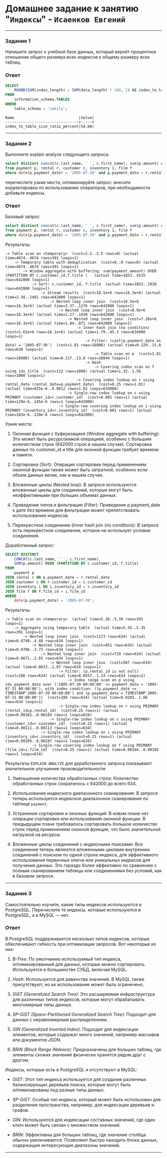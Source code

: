 # Домашнее задание к занятию "`Индексы`" - `Исаенков Евгений`

---

### Задание 1

Напишите запрос к учебной базе данных, который вернёт процентное отношение общего размера всех индексов к общему размеру всех таблиц.

### Ответ

```sql
SELECT 
    ROUND(SUM(index_length) / SUM(data_length) * 100, 2) AS index_to_table_size_ratio_percent
FROM 
    information_schema.TABLES
WHERE 
    table_schema = 'sakila';
```
```
Name                             |Value|
---------------------------------+-----+
index_to_table_size_ratio_percent|54.68|
```


---

### Задание 2

Выполните explain analyze следующего запроса:
```sql
select distinct concat(c.last_name, ' ', c.first_name), sum(p.amount) over (partition by c.customer_id, f.title)
from payment p, rental r, customer c, inventory i, film f
where date(p.payment_date) = '2005-07-30' and p.payment_date = r.rental_date and r.customer_id = c.customer_id and i.inventory_id = r.inventory_id
```
перечислите узкие места;
оптимизируйте запрос: внесите корректировки по использованию операторов, при необходимости добавьте индексы.

### Ответ

Базовый запрос
```sql
select distinct concat(c.last_name, ' ', c.first_name), sum(p.amount) over (partition by c.customer_id, f.title)
from payment p, rental r, customer c, inventory i, film f
where date(p.payment_date) = '2005-07-30' and p.payment_date = r.rental_date and r.customer_id = c.customer_id and i.inventory_id = r.inventory_id
```
Результаты:
```
-> Table scan on <temporary>  (cost=2.5..2.5 rows=0) (actual time=4674..4674 rows=391 loops=1)
    -> Temporary table with deduplication  (cost=0..0 rows=0) (actual time=4674..4674 rows=391 loops=1)
        -> Window aggregate with buffering: sum(payment.amount) OVER (PARTITION BY c.customer_id,f.title )   (actual time=1853..4515 rows=642000 loops=1)
            -> Sort: c.customer_id, f.title  (actual time=1853..1910 rows=642000 loops=1)
                -> Stream results  (cost=10.5e+6 rows=16.3e+6) (actual time=2.38..1401 rows=642000 loops=1)
                    -> Nested loop inner join  (cost=10.5e+6 rows=16.3e+6) (actual time=2.37..1176 rows=642000 loops=1)
                        -> Nested loop inner join  (cost=8.9e+6 rows=16.3e+6) (actual time=2.27..1030 rows=642000 loops=1)
                            -> Nested loop inner join  (cost=7.26e+6 rows=16.3e+6) (actual time=1.84..871 rows=642000 loops=1)
                                -> Inner hash join (no condition)  (cost=1.61e+6 rows=16.1e+6) (actual time=1.79..45.3 rows=634000 loops=1)
                                    -> Filter: (cast(p.payment_date as date) = '2005-07-30')  (cost=1.81 rows=16086) (actual time=0.129..15.8 rows=634 loops=1)
                                        -> Table scan on p  (cost=1.81 rows=16086) (actual time=0.117..13.8 rows=16044 loops=1)
                                    -> Hash
                                        -> Covering index scan on f using idx_title  (cost=112 rows=1000) (actual time=1.32..1.56 rows=1000 loops=1)
                                -> Covering index lookup on r using rental_date (rental_date=p.payment_date)  (cost=0.25 rows=1.01) (actual time=825e-6..0.0012 rows=1.01 loops=634000)
                            -> Single-row index lookup on c using PRIMARY (customer_id=r.customer_id)  (cost=0.001 rows=1) (actual time=129e-6..145e-6 rows=1 loops=642000)
                        -> Single-row covering index lookup on i using PRIMARY (inventory_id=r.inventory_id)  (cost=0.001 rows=1) (actual time=103e-6..120e-6 rows=1 loops=642000)
```
Узкие места:

1. Оконная функция с буферизацией (Window aggregate with buffering): Это может быть ресурсоемкой операцией, особенно с большим количеством строк (642000 строк в нашем случае). Сортировка данных по customer_id и title для оконной функции требует времени и памяти.

2. Сортировка (Sort): Операция сортировки перед применением оконной функции также может быть затратной, особенно если объем данных велик, как в нашем случае.

3. Вложенные циклы (Nested loop): В запросе используются вложенные циклы для соединений, которые могут быть неэффективными при больших объемах данных.

4. Приведение типов и фильтрация (Filter): Приведение p.payment_date к дате без времени для фильтрации может препятствовать использованию индексов.

5. Перекрестное соединение (Inner hash join (no condition)): В запросе есть перекрестное соединение, которое не использует условие соединения.

Доработанный запрос:
```sql
SELECT DISTINCT
    CONCAT(c.last_name, ' ', c.first_name),
    SUM(p.amount) OVER (PARTITION BY c.customer_id, f.title)
FROM
    payment p
JOIN rental r ON p.payment_date = r.rental_date
JOIN customer c ON r.customer_id = c.customer_id
JOIN inventory i ON i.inventory_id = r.inventory_id
JOIN film f ON f.film_id = i.film_id
WHERE
    date(p.payment_date) = '2005-07-30';
```
Результаты:
```
-> Table scan on <temporary>  (actual time=5.36..5.39 rows=391 loops=1)
    -> Aggregate using temporary table  (actual time=5.35..5.35 rows=391 loops=1)
        -> Nested loop inner join  (cost=1173 rows=634) (actual time=0.0748..4.48 rows=634 loops=1)
            -> Nested loop inner join  (cost=951 rows=634) (actual time=0.0706..3.73 rows=634 loops=1)
                -> Nested loop inner join  (cost=729 rows=634) (actual time=0.0671..2.65 rows=634 loops=1)
                    -> Nested loop inner join  (cost=507 rows=634) (actual time=0.0623..1.87 rows=634 loops=1)
                        -> Filter: (p.rental_id is not null)  (cost=286 rows=634) (actual time=0.0557..1.14 rows=634 loops=1)
                            -> Index range scan on p using idx_payment_date over ('2005-07-30 00:00:00' <= payment_date < '2005-07-31 00:00:00'), with index condition: ((p.payment_date >= TIMESTAMP'2005-07-30 00:00:00') and (p.payment_date < TIMESTAMP'2005-07-31 00:00:00'))  (cost=286 rows=634) (actual time=0.0283..1.06 rows=634 loops=1)
                        -> Single-row index lookup on r using PRIMARY (rental_id=p.rental_id)  (cost=0.25 rows=1) (actual time=0.00101..0.00103 rows=1 loops=634)
                    -> Single-row index lookup on c using PRIMARY (customer_id=r.customer_id)  (cost=0.25 rows=1) (actual time=0.00111..0.00113 rows=1 loops=634)
                -> Single-row index lookup on i using PRIMARY (inventory_id=r.inventory_id)  (cost=0.25 rows=1) (actual time=0.00105..0.00107 rows=1 loops=634)
            -> Single-row covering index lookup on f using PRIMARY (film_id=i.film_id)  (cost=0.25 rows=1) (actual time=0.00104..0.00105 rows=1 loops=634)
```

Результаты `EXPLAIN ANALYZE` для доработанного запроса показывают значительное улучшение производительности:

1. Уменьшение количества обработанных строк: 
Количество обработанных строк сократилось с 642000 до всего 634. 

2. Использование индексного диапазонного сканирования: В запросе теперь используется индексное диапазонное сканирование по таблице `payment`. 

3. Устранение сортировки и оконных функций: В новом плане нет операции сортировки или использования оконной функции. В предыдущем плане требовалось сортировать большое количество строк перед применением оконной функции, что было значительной нагрузкой на ресурсы.

4. Вложенные циклы соединений с индексными поисками: Все соединения теперь являются вложенными циклами внутренних соединений с поиском по одной строке индекса, для эффективного использования первичных ключи или уникальных индексов для получения данных. Это гораздо более эффективно по сравнению с полным сканированием таблицы или соединениями без условий, как в базовом запросе.

---

### Задание 3

Самостоятельно изучите, какие типы индексов используются в PostgreSQL. Перечислите те индексы, которые используются в PostgreSQL, а в MySQL — нет.

### Ответ

В PostgreSQL поддерживается несколько типов индексов, которые обеспечивают гибкость при оптимизации запросов. Вот некоторые из них:

1. *B-Tree*: По умолчанию используемый тип индекса, оптимизированный для данных, которые можно сортировать. Используется в большинстве СУБД, включая MySQL.

2. *Hash*: Используется для равенства значений. В MySQL также присутствуют, но их использование может быть ограничено.

3. *GiST (Generalized Search Tree)*: Это расширяемая инфраструктура для различных типов индексов, которые могут обрабатывать многомерные типы данных.

4. *SP-GiST (Space-Partitioned Generalized Search Tree)*: Подходит для данных с неравномерным распределением.

5. *GIN (Generalized Inverted Index)*: Подходит для индексации элементов, которые содержат много значений, например массивов или документов JSON.

6. *BRIN (Block Range INdexes)*: Предназначены для больших таблиц, где элементы схожих значений физически хранятся рядом друг с другом.


Индексы, которые есть в PostgreSQL и отсутствуют в MySQL:

- *GiST*: Этот тип индекса используется для создания различных балансирующих деревьев поиска, которые могут быть оптимизированы под разные типы данных.

- *SP-GiST*: Особый тип индекса, который может быть использован для разделения пространства, например, для индексации деревьев и графов.

- *GIN*: Используются для индексации составных значений, где один ключ может быть связан с множеством значений.

- *BRIN*: Эффективны для больших таблиц, где значение столбца обычно увеличивается. Позволяют быстро находить блоки данных, содержащие интересующие диапазоны значений.

---
